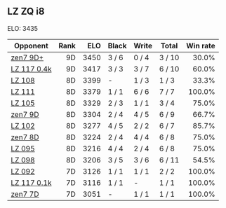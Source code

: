 ## LZ ZQ i8 ##

ELO: 3435

Opponent | Rank | ELO | Black | Write | Total | Win rate
---------|-----:|----:|-------|-------|-------|-------:
[zen7 9D+](zen7%209D+.md) | 9D | 3450 | 3 / 6 | 0 / 4 | 3 / 10 | 30.0%
[LZ 117 0.4k](LZ%20117%200.4k.md) | 9D | 3417 | 3 / 3 | 3 / 7 | 6 / 10 | 60.0%
[LZ 108](LZ%20108.md) | 8D | 3399 | - | 1 / 3 | 1 / 3 | 33.3%
[LZ 111](LZ%20111.md) | 8D | 3379 | 1 / 1 | 6 / 6 | 7 / 7 | 100.0%
[LZ 105](LZ%20105.md) | 8D | 3329 | 2 / 3 | 1 / 1 | 3 / 4 | 75.0%
[zen7 9D](zen7%209D.md) | 8D | 3304 | 2 / 4 | 4 / 5 | 6 / 9 | 66.7%
[LZ 102](LZ%20102.md) | 8D | 3277 | 4 / 5 | 2 / 2 | 6 / 7 | 85.7%
[zen7 8D](zen7%208D.md) | 8D | 3224 | 2 / 4 | 4 / 4 | 6 / 8 | 75.0%
[LZ 095](LZ%20095.md) | 8D | 3216 | 4 / 4 | 2 / 4 | 6 / 8 | 75.0%
[LZ 098](LZ%20098.md) | 8D | 3206 | 3 / 5 | 3 / 6 | 6 / 11 | 54.5%
[LZ 092](LZ%20092.md) | 7D | 3126 | 1 / 1 | 1 / 1 | 2 / 2 | 100.0%
[LZ 117 0.1k](LZ%20117%200.1k.md) | 7D | 3116 | 1 / 1 | - | 1 / 1 | 100.0%
[zen7 7D](zen7%207D.md) | 7D | 3051 | - | 1 / 1 | 1 / 1 | 100.0%

